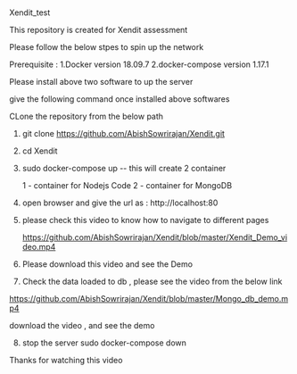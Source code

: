 # 
Xendit_test

This repository is created for Xendit assessment 

Please follow the below stpes to spin up the network 

Prerequisite :
  1.Docker version 18.09.7
  2.docker-compose version 1.17.1
  
  Please install above two software to up the server 
  
give the following command once installed above softwares 

CLone the repository from the below path 
1.  git clone https://github.com/AbishSowrirajan/Xendit.git

2.  cd Xendit 

3. sudo docker-compose up -- this will create 2  container

    1 - container for Nodejs Code 
    2 - container for MongoDB
    
4. open browser and give the url as : http://localhost:80

5. please check  this video  to know how to navigate to different pages 

   https://github.com/AbishSowrirajan/Xendit/blob/master/Xendit_Demo_video.mp4
   
6. Please download this video and see the Demo 

7. Check the data loaded to db , please see the video from the below link 
  
  https://github.com/AbishSowrirajan/Xendit/blob/master/Mongo_db_demo.mp4
  
  download the video , and see the demo 
  
8. stop the server 
   sudo docker-compose down 
  
  Thanks for watching this video 
  
  

   


  
  
